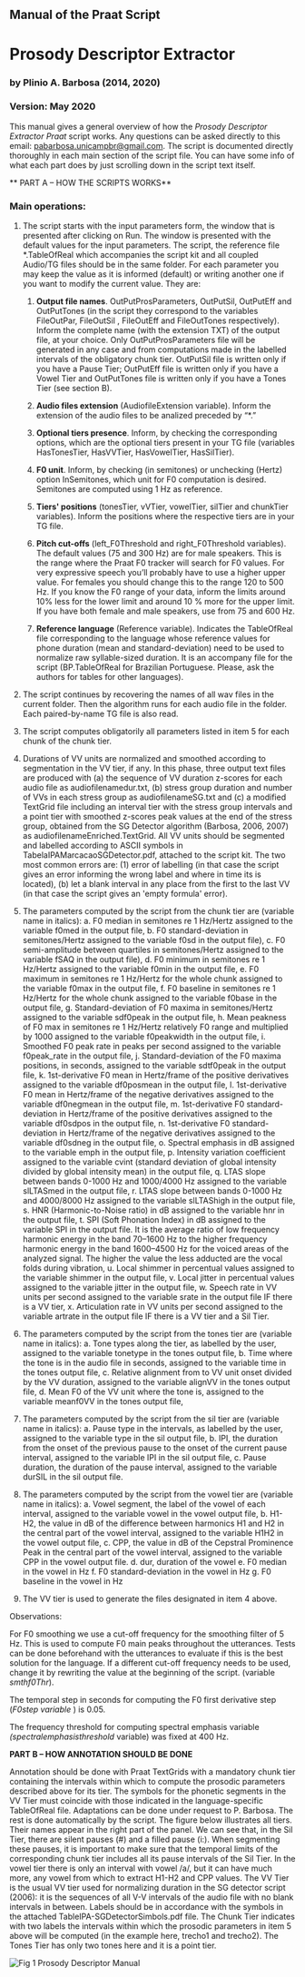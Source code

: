 ## Manual of the Praat Script
# Prosody Descriptor Extractor
### by Plinio A. Barbosa (2014, 2020)
### Version: May 2020

This manual gives a general overview of how the _Prosody Descriptor Extractor Praat_ script works. Any questions can be asked directly to this email: pabarbosa.unicampbr@gmail.com. The script is documented directly thoroughly in each main section of the script file. You can have some info of what each part does by just scrolling down in the script text itself.

** PART A – HOW THE SCRIPTS WORKS**

### Main operations:

1. The script starts with the input parameters form, the window that is presented after clicking on Run. The window is presented with the default values for the input parameters. The script, the reference file \*.TableOfReal which accompanies the script kit and all coupled Audio/TG files should be in the same folder.
For each parameter you may keep the value as it is informed (default) or writing another one if you want to modify the current value. They are:

    1. **Output file names**. OutPutProsParameters, OutPutSil, OutPutEff and OutPutTones (in the script they correspond to the variables FileOutPar,  FileOutSil , FileOutEff  and FileOutTones respectively). Inform the complete name (with the extension TXT) of the output file, at your choice. Only OutPutProsParameters file will be generated in any case and from computations made in the labelled intervals of the obligatory chunk tier.  OutPutSil file is written only if you have a Pause Tier; OutPutEff file is written only if you have a Vowel Tier and  OutPutTones file is written only if you have a Tones Tier (see section B).

    1. **Audio files extension** (AudiofileExtension variable). Inform the extension of the audio files to be analized preceded by “*.”

    1. **Optional tiers presence**. Inform, by checking the corresponding options, which are the optional tiers present in your TG file (variables HasTonesTier, HasVVTier, HasVowelTier, HasSilTier).

    1. **F0 unit**. Inform, by checking (in semitones) or unchecking (Hertz) option InSemitones, which unit for F0 computation is desired. Semitones are computed using 1 Hz as reference.

    1. **Tiers' positions** (tonesTier, vVTier, vowelTier, silTier and chunkTier variables). Inform the positions where the respective tiers are in your TG file.

    1. **Pitch cut-offs** (left_F0Threshold and right_F0Threshold variables). The default values (75 and 300 Hz) are for male speakers. This is the range where the Praat F0 tracker will search for F0 values. For very expressive speech you’ll probably have to use a higher upper value. For females you should change this to the range 120 to 500 Hz. If you know the F0 range of your data, inform the limits around 10% less for the lower limit and around 10 % more for the upper limit. If you have both female and male speakers, use from 75 and 600 Hz.

    1. **Reference language** (Reference variable). Indicates the TableOfReal file corresponding to the language whose reference values for phone duration (mean and standard-deviation) need to be used to normalize raw syllable-sized duration. It is an accompany file for the script (BP.TableOfReal for Brazilian Portuguese. Please, ask the authors for tables for other languages).

1. The script continues by recovering the names of all wav files in the current folder. Then the algorithm runs for each audio file in the folder. Each paired-by-name TG file is also read.

1. The script computes obligatorily all parameters listed in item 5 for each chunk of the chunk tier. 

1. Durations of VV units are normalized and smoothed according to segmentation in the VV tier, if any. In this phase, three output text files are produced with (a)  the sequence of VV duration z-scores for each audio file as audiofilenamedur.txt, (b) stress group duration and number of VVs in each stress group as audiofilenameSG.txt and (c) a modified TextGrid file including an interval tier with the stress group intervals and a point tier with smoothed z-scores peak values  at the end of the stress group, obtained from the SG Detector algorithm (Barbosa, 2006, 2007) as audiofilenameEnriched.TextGrid. All VV units should be segmented and labelled according to ASCII symbols in TabelaIPAMarcacaoSGDetector.pdf, attached to the script kit. The two most common errors are: (1) error of labelling (in that case the script gives an error informing the wrong label and where in time its is located), (b) let a blank interval in any place from the first to the last VV (in that case the script gives an 'empty formula' error).

1. The parameters computed by the script from the chunk tier are (variable name in italics): 
        a. F0 median in semitones re 1 Hz/Hertz assigned to the variable f0med in the output file,
        b. F0 standard-deviation in semitones/Hertz assigned to the variable f0sd in the output file),
        c. F0 semi-amplitude between quartiles in semitones/Hertz assigned to the variable fSAQ in the output file),
        d. F0 minimum in semitones re 1 Hz/Hertz assigned to the variable f0min in the output file,
        e. F0 maximum in semitones re 1 Hz/Hertz for the whole chunk assigned to the variable f0max in the output file,
        f. F0 baseline in semitones re 1 Hz/Hertz for the whole chunk assigned to the variable f0base in the output file,
        g. Standard-deviation of F0 maxima in semitones/Hertz assigned to the variable sdf0peak in the output file,
        h. Mean peakness of F0 max in semitones re 1 Hz/Hertz relatively F0 range and multiplied by 1000 assigned to the variable f0peakwidth  in the output file,
        i. Smoothed F0 peak rate in peaks per second assigned to the variable f0peak_rate in the output file,
        j. Standard-deviation of the F0 maxima positions, in seconds, assigned to the variable sdtf0peak in the output file,
        k. 1st-derivative F0 mean in Hertz/frame of the positive derivatives assigned to the variable df0posmean in the output file,
        l. 1st-derivative F0 mean in Hertz/frame of the negative derivatives assigned to the variable df0negmean in the output file,
        m. 1st-derivative F0 standard-deviation in Hertz/frame of the positive derivatives assigned to the variable df0sdpos in the output file,
        n. 1st-derivative F0 standard-deviation in Hertz/frame of the negative derivatives assigned to the variable df0sdneg in the output file,
        o. Spectral emphasis in dB assigned to the variable emph in the output file, 
        p. Intensity variation coefficient assigned to the variable cvint (standard deviation of global intensity divided by global intensity mean) in the output file,
        q. LTAS slope between bands 0-1000 Hz and 1000/4000 Hz assigned to the variable slLTASmed in the output file, 
        r. LTAS slope between bands 0-1000 Hz and 4000/8000 Hz assigned to the variable slLTAShigh in the output file, 
        s. HNR (Harmonic-to-Noise ratio) in dB assigned to the variable hnr in the output file, 
        t. SPI (Soft Phonation Index) in dB assigned to the variable SPI in the output file. It is the average ratio of low frequency harmonic energy in the band 70–1600 Hz to the higher frequency harmonic energy in the band 1600–4500 Hz for the voiced areas of the analyzed signal. The higher the value the less adducted are the vocal folds during vibration,
        u. Local shimmer in percentual values assigned to the variable shimmer in the output file,
        v. Local jitter in percentual values assigned to the variable jitter in the output file,
        w. Speech rate in VV units per second assigned to the variable srate in the output file IF there is a VV tier,
        x. Articulation rate in VV units per second assigned to the variable artrate in the output file IF there is a VV tier and a Sil Tier.

1. The parameters computed by the script from the tones tier are (variable name in italics): 
        a. Tone types along the tier, as labelled by the user, assigned to the variable tonetype in the tones output file,
        b. Time where the tone is in the audio file in seconds, assigned to the variable time in the tones output file,
        c. Relative alignment from to VV unit onset divided by the VV duration, assigned to the variable alignVV in the tones output file,
        d. Mean F0 of the VV unit where the tone is, assigned to the variable meanf0VV in the tones output file,


1. The parameters computed by the script from the sil tier are (variable name in italics): 
        a. Pause type in the intervals, as labelled by the user, assigned to the variable type in the sil output file,
        b. IPI, the duration from the onset of the previous pause to the onset of the current pause interval, assigned to the variable IPI in the sil output file,
        c. Pause duration, the duration of the pause interval, assigned to the variable durSIL in the sil output file.

1. The parameters computed by the script from the vowel tier are (variable name in italics): 
        a. Vowel segment, the label of the vowel of each interval, assigned to the variable vowel in the vowel output file,
        b. H1- H2, the value in dB of the difference between harmonics H1 and H2 in the central part of the vowel interval, assigned to the variable H1H2 in the vowel output file,
        c. CPP, the value in dB of the Cepstral Prominence Peak in the central part of the vowel interval, assigned to the variable CPP in the vowel output file.
        d. dur, duration of the vowel
        e. F0 median in the vowel in Hz
        f. F0 standard-deviation in the vowel in Hz
        g. F0 baseline in the vowel in Hz

1. The  VV tier is used to generate the files designated in item 4 above.

Observations:

For F0 smoothing we use a cut-off frequency for the smoothing filter of 5 Hz. This is used to compute F0 main peaks throughout the utterances. Tests can be done beforehand with the utterances to evaluate if this is the best solution for the language. If a different cut-off frequency needs to be used, change it by rewriting the value at the beginning of the script. (variable *smthf0Thr*).

The temporal step in seconds for computing the F0 first derivative step (*F0step variable* ) is 0.05. 

The frequency  threshold for computing spectral emphasis variable *(spectralemphasisthreshold* variable) was fixed at  400 Hz.

**PART B – HOW ANNOTATION SHOULD BE DONE**

Annotation should be done with Praat TextGrids with a mandatory chunk tier containing the intervals within which to compute the prosodic parameters described above for its tier. The symbols for the phonetic segments in the VV Tier must coincide with those indicated in the language-specific TableOfReal file. Adaptations can be done under request to P. Barbosa. The rest is done automatically by the script.
The figure below illustrates all tiers. Their names appear in the right part of the panel. We can see that, in the Sil Tier, there are silent pauses (#) and a filled pause (i:). When segmenting these pauses, it is important to make sure that the temporal limits of the corresponding chunk tier includes all its pause intervals of the Sil Tier. In the vowel tier there is only an interval with vowel /a/, but it can have much more, any vowel from which to extract H1-H2 and CPP values. The VV Tier is the usual VV tier used for normalizing duration in the SG detector script (2006): it is the sequences of all V-V intervals of the audio file with no blank intervals in between. Labels should be in accordance with the symbols in the attached TableIPA-SGDetectorSimbols.pdf file. The Chunk Tier indicates with two labels the intervals within which the prosodic parameters in item 5 above will be computed (in the example here, trecho1 and trecho2). The Tones Tier has only two tones here and it is a point tier.

![Fig 1 Prosody Descriptor Manual](Fig1ManualProsodyDescriptor.png)

